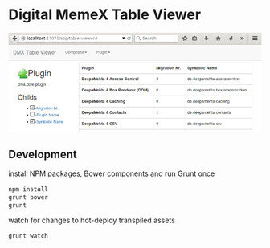 # Digital MemeX Table Viewer

![screenshot](https://github.com/digitalmemex/table-viewer/raw/master/screenshot.png)

## Development

install NPM packages, Bower components and run Grunt once

    npm install
    grunt bower
    grunt

watch for changes to hot-deploy transpiled assets

    grunt watch

